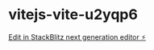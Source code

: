 # vitejs-vite-u2yqp6

[Edit in StackBlitz next generation editor ⚡️](https://stackblitz.com/~/github.com/faalbane/vitejs-vite-u2yqp6)